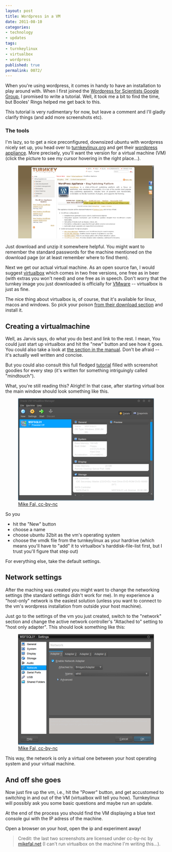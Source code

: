 ```yaml
---
layout: post
title: Wordpress in a VM
date: 2011-08-10
categories:
- technology
- updates
tags:
- turnkeylinux
- virtualbox
- wordpress
published: true
permalink: 0072/
---
```


When you're using wordpress, it comes in handy to have an installation to play around with. When I first joined the [Wordpress for Scientists Google Group](http://groups.google.com/group/wordpress-for-scientists), I promised to write a tutorial. Well, it took me a bit to find the time, but Booles' Rings helped me get back to this.

This tutorial is very rudimentary for now, but leave a comment and I'll gladly clarify things (and add more screenshots etc).

### The tools

I'm lazy, so to get a nice preconfigured, downsized ubuntu with wordpress nicely set up, you head over to [turnkeylinux.org](http://www.turnkeylinux.org/) and get their [wordpress appliance](http://www.turnkeylinux.org/wordpress). More precisely, you'll want the version for a virtual machine (VM) (click the picture to see my cursor hovering in the right place...).

<figure>
    <a href="/assets/2011/turnkey.png">
      <img alt="screenshot of Turnkeylinux.org" src="/assets/2011/turnkey.png"/>
    </a>
</figure>

Just download and unzip it somewhere helpful. You might want to remember the standard passwords for the machine mentioned on the download page (or at least remember where to find them).

Next we get our actual virtual machine. As an open source fan, I would suggest [virtualbox](http://www.virtualbox.org/) which comes in two free versions, one free as in beer (with extras you won't need) and one free as in speech. Don't worry that the turnkey image you just downloaded is officially for [VMware](http://www.vmware.com) -- virtualbox is just as fine.

The nice thing about virtualbox is, of course, that it's available for linux, macos and windows. So pick your poison [from their download section](http://www.virtualbox.org/wiki/Downloads) and install it.

## Creating a virtualmachine

Well, as Jarvis says, do what you do best and link to the rest. I mean, You could just start up virtualbox and hit the "new" button and see how it goes. You could also take a look at [the section in the manual](http://www.virtualbox.org/manual/ch01.html#gui-createvm). Don't be afraid -- it's actually well written and concise.

But you could also consult this full fledged [tutorial](http://developer.mindtouch.com/en/docs/mindtouch_setup/010Installation/Installing_VMware_image_on_VirtualBox) filled with screenshot goodies for every step (it's written for something intriguingly called "mindtouch").

What, you're still reading this? Alright! In that case, after starting virtual box the main window should look something like this.

<figure>
    <a href="/assets/2011/vbox.png">
      <img alt="screenshot of Turnkeylinux.org" src="/assets/2011/vbox.png"/>
    </a>
    <figcaption>
    <a href="http://www.mikefal.net/2011/03/24/virtualization-at-home/">Mike Fal, cc-by-nc</a>
    </figcaption>
</figure>


So you  

* hit the "New" button  
* choose a name  
* choose ubuntu 32bit as the vm's operating system  
* choose the vmdk file from the turnkeylinux as your hardrive (which means you'll have to "add" it to virtualbox's harddisk-file-list first, but I trust you'll figure that step out)

For everything else, take the default settings.

## Network settings

After the maching was created you might want to change the networking settings (the standard settings didn't work for me). In my experience a "host-only" network is the easiest solution (unless you want to connect to the vm's wordpress installation from outside your host machine).

Just go to the settings of the vm you just created, switch to the "network" section and change the active network controller's "Attached to" setting to "host only adapter". This should look something like this:


<figure>
    <a href="/assets/2011/vbox2.png">
      <img alt="screenshot of Turnkeylinux.org" src="/assets/2011/vbox2.png"/>
    </a>
    <figcaption>
    <a href="http://www.mikefal.net/2011/03/24/virtualization-at-home/">Mike Fal, cc-by-nc</a>
    </figcaption>
</figure>

This way, the network is only a virtual one between your host operating system and your virtual machine.

## And off she goes

Now just fire up the vm, i.e., hit the "Power" button, and get accustomed to switching in and out of the VM (virtualbox will tell you how). Turnkeylinux will possibly ask you some basic questions and maybe run an update.

At the end of the process you should find the VM displaying a blue text console gui with the IP adress of the machine.

Open a browser on your host, open the ip and experiment away!

> Credit: the last two screenshots are licensed under cc-by-nc by [mikefal.net](http://www.mikefal.net/2011/03/24/virtualization-at-home/) (I can't run virtualbox on the machine I'm writing this...).
